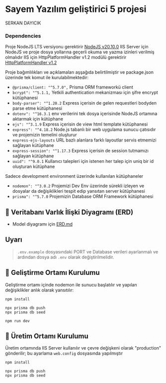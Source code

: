 # Sayem Yazılım geliştirici 5 projesi
SERKAN DAYICIK

### Dependencies

Proje NodeJS LTS versiyonu gerektirir [NodeJS v20.10.0](https://nodejs.org/en) IIS Server için NodeJS ve proje dosya yollarına geçerli okuma ve yazma izinleri verilmiş olmalıdır
IIS için HttpPlatformHandler v1.2 modülü gerektirir [HttpPlatformHandler v1.2](https://www.iis.net/downloads/microsoft/httpplatformhandler)

Proje bağımlılıkları ve açıklamaları aşşağıda belirtilmiştir ve package.json üzerinde tek komut ile kurulabilmektedir:

* `@prisma/client: "^5.7.0",` Prisma ORM frameworkü client
* `bcrypt": "^5.1.1,` Yetkili authentication mekanizması için şifre encrypt kütüphanesi
* `body-parser": "^1.20.2` Express içerisin de gelen requestleri bodyden parse etme kütüphanesi
* `dotenv": "^16.3.1` env verilerini tek dosya içerisinde NodeJS ortamına aktarmak için kütüphane
* `ejs": "^3.1.9` Express içerisin de view html template kütüphanesi
* `express": "^4.18.2` Node.js tabanlı bir web uygulama sunucu çatısıdır ve projemizin temelini oluşturur
* `express-ejs-layouts` URL bazlı alanlara farklı layoutlar servis etmemizi sağlayan kütüphane
* `express-session": "^1.17.3` Express içerisin de session tutmamızı sağlayan kütüphane
* `uuid": "^9.0.1` Kullanıcı talepleri için istenen her talep için uniq bir id oluşturan kütüphane

Sadece development environment üzerinde kullanılan kütüphaneler

* `nodemon": "^3.0.2` Projemizi Dev Env üzerinde sürekli izleyen ve dosyalar da değişiklikleri tespit edip yansıtan server kütüphanesi
* `prisma": "^5.7.0` Projemizin Database ORM Framework kütüphanesi


## 📓 Veritabanı Varlık İlişki Diyagramı (ERD)

* Model diyagramı için [ERD.md](./ERD.md)

## Uyarı
> `.env.example` dosyasındaki PORT ve Database verileri ayarlanmalı ve ardından dosya adı `.env` olarak değiştirilmelidir.

## 💾 Geliştirme Ortamı Kurulumu
Geliştirme ortamı içinde nodemon ile sunucu başlatılır ve yapılan değişiklikler anlık olarak yansıtılır:

```shell
npm install

npx prisma db push
npx prisma db seed

npm run dev
```

## 💾 Üretim Ortamı Kurulumu
Üretim ortamında IIS Server kullanılır ve çevre değişkeni olarak "production" gönderilir; bu ayarlama `web.config` dosyasında yapılmıştır

```shell
npm install

npx prisma db push
npx prisma db seed
```